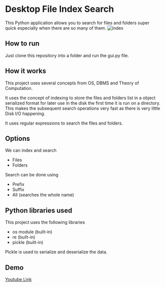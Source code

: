 # Desktop File Index Search
This Python application allows you to search for files and folders super quick especially when there are so many of them.
![index](https://imgur.com/ALWkkjC)
## How to run

Just clone this repository into a folder and run the gui.py file.

## How it works

This project uses several concepts from OS, DBMS and Theory of Computation.

It uses the concept of indexing to store the files and folders list in a object serialized format for later use in the disk the first time it is run on a directory. This makes the subsequent search operations very fast as there is very little Disk I/O happening.

It uses regular expressions to search the files and folders.

## Options

We can index and search 
 - Files
 - Folders 
 
 Search can be done using 
 - Prefix 
 - Suffix 
 - All (searches the whole name)

## Python libraries used

This project uses the following libraries 

 - os module (built-in)
 - re (built-in)
 - pickle (built-in) 

Pickle is used to serialize and deserialize the data.

## Demo

[Youtube Link](https://youtu.be/vVHxux9E3fs)
